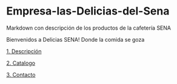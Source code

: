 # Empresa-las-Delicias-del-Sena
Markdown con descripción de los productos de la cafetería SENA

Bienvenidos a Delicias SENA! Donde la comida se goza

[1. Descripción](/descripcion/README.md)

[2. Catalogo](/catalogo/README.md)

[3. Contacto](/contacto/README.md)